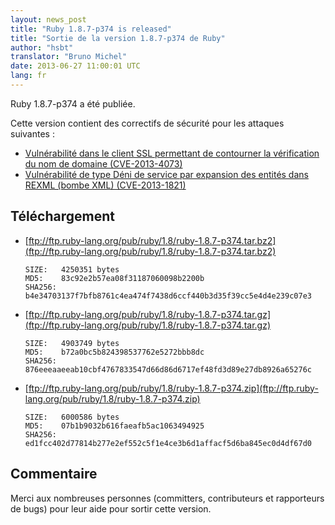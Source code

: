 ```yaml
---
layout: news_post
title: "Ruby 1.8.7-p374 is released"
title: "Sortie de la version 1.8.7-p374 de Ruby"
author: "hsbt"
translator: "Bruno Michel"
date: 2013-06-27 11:00:01 UTC
lang: fr
---
```


Ruby 1.8.7-p374 a été publiée.

Cette version contient des correctifs de sécurité pour les attaques suivantes :

 * [Vulnérabilité dans le client SSL permettant de contourner la vérification du nom de domaine
   (CVE-2013-4073)](/fr/news/2013/06/27/hostname-check-bypassing-vulnerability-in-openssl-client-cve-2013-4073/)
 * [Vulnérabilité de type Déni de service par expansion des entités dans REXML (bombe XML)
   (CVE-2013-1821)](/fr/news/2013/02/23/vulnrabilit-de-type-dni-de-service-par-expansion-des-entits-dans-rexml-bombe-xml/)

## Téléchargement

* [ftp://ftp.ruby-lang.org/pub/ruby/1.8/ruby-1.8.7-p374.tar.bz2](ftp://ftp.ruby-lang.org/pub/ruby/1.8/ruby-1.8.7-p374.tar.bz2)

      SIZE:   4250351 bytes
      MD5:    83c92e2b57ea08f31187060098b2200b
      SHA256: b4e34703137f7bfb8761c4ea474f7438d6ccf440b3d35f39cc5e4d4e239c07e3

* [ftp://ftp.ruby-lang.org/pub/ruby/1.8/ruby-1.8.7-p374.tar.gz](ftp://ftp.ruby-lang.org/pub/ruby/1.8/ruby-1.8.7-p374.tar.gz)

      SIZE:   4903749 bytes
      MD5:    b72a0bc5b824398537762e5272bbb8dc
      SHA256: 876eeeaaeeab10cbf4767833547d66d86d6717ef48fd3d89e27db8926a65276c

* [ftp://ftp.ruby-lang.org/pub/ruby/1.8/ruby-1.8.7-p374.zip](ftp://ftp.ruby-lang.org/pub/ruby/1.8/ruby-1.8.7-p374.zip)

      SIZE:   6000586 bytes
      MD5:    07b1b9032b616faeafb5ac1063494925
      SHA256: ed1fcc402d77814b277e2ef552c5f1e4ce3b6d1affacf5d6ba845ec0d4df67d0

## Commentaire

Merci aux nombreuses personnes (committers, contributeurs et rapporteurs de
bugs) pour leur aide pour sortir cette version.
